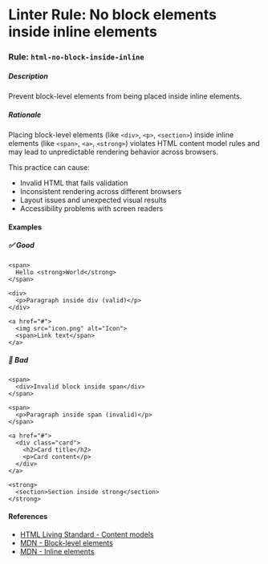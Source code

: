 # Linter Rule: No block elements inside inline elements

### Rule: `html-no-block-inside-inline`

##### Description

Prevent block-level elements from being placed inside inline elements.

##### Rationale

Placing block-level elements (like `<div>`, `<p>`, `<section>`) inside inline elements (like `<span>`, `<a>`, `<strong>`) violates HTML content model rules and may lead to unpredictable rendering behavior across browsers.

This practice can cause:
- Invalid HTML that fails validation
- Inconsistent rendering across different browsers
- Layout issues and unexpected visual results
- Accessibility problems with screen readers

#### Examples


##### ✅ Good

```html+erb
<span>
  Hello <strong>World</strong>
</span>

<div>
  <p>Paragraph inside div (valid)</p>
</div>

<a href="#">
  <img src="icon.png" alt="Icon">
  <span>Link text</span>
</a>
```

##### 🚫 Bad

```html+erb
<span>
  <div>Invalid block inside span</div>
</span>

<span>
  <p>Paragraph inside span (invalid)</p>
</span>

<a href="#">
  <div class="card">
    <h2>Card title</h2>
    <p>Card content</p>
  </div>
</a>

<strong>
  <section>Section inside strong</section>
</strong>
```

#### References

* [HTML Living Standard - Content models](https://html.spec.whatwg.org/multipage/dom.html#content-models)
* [MDN - Block-level elements](https://developer.mozilla.org/en-US/docs/Web/HTML/Block-level_elements)
* [MDN - Inline elements](https://developer.mozilla.org/en-US/docs/Web/HTML/Inline_elements)
